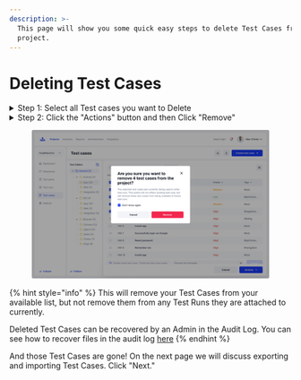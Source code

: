 ```yaml
---
description: >-
  This page will show you some quick easy steps to delete Test Cases from a
  project.
---
```


# Deleting Test Cases

<details>

<summary>Step 1: Select all Test cases you want to Delete</summary>

Click the boxes on the left side of each Test Case to select them for deleting

</details>

<details>

<summary>Step 2: Click the "Actions" button and then Click "Remove"</summary>

Now that you have your Test Cases selected, an "Actions" button will appear on the bottom right of the screen. Click it and a menu will appear with the options Edit, Export or Remove. Click "Remove" and confirm removal.

</details>

<figure><img src="../../../.gitbook/assets/733_Test Cases 13_Test cases list - Bulk - Remove.png" alt=""><figcaption></figcaption></figure>

{% hint style="info" %}
This will remove your Test Cases from your available list, but not remove them from any Test Runs they are attached to currently.

Deleted Test Cases can be recovered by an Admin in the Audit Log. You can see how to recover files in the audit log [here](../../../organization-owner-workspace/audit-log.md)
{% endhint %}

And those Test Cases are gone! On the next page we will discuss exporting and importing Test Cases. Click "Next."
